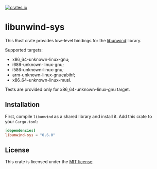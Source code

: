 [![crates.io](https://img.shields.io/crates/v/libunwind-sys.svg)](https://crates.io/crates/libunwind-sys)
# libunwind-sys

This Rust crate provides low-level bindings for the [libunwind] library.

Supported targets:
* x86_64-unknown-linux-gnu;
* i686-unknown-linux-gnu;
* i586-unknown-linux-gnu;
* arm-unknown-linux-gnueabihf;
* x86_64-unknown-linux-musl.

Tests are provided only for x86_64-unknown-linux-gnu target.

[libunwind]: https://www.nongnu.org/libunwind/

## Installation

First, compile `libunwind` as a shared library and install it. Add this crate to your `Cargo.toml`:

```toml
[dependencies]
libunwind-sys = "0.6.0"
```
## License

This crate is licensed under the [MIT license].

[MIT license]: LICENSE
